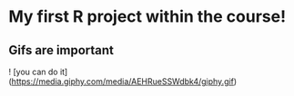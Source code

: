 # My first R project within the course!

## Gifs are important
! [you can do it] (https://media.giphy.com/media/AEHRueSSWdbk4/giphy.gif)
